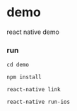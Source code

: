 # demo
react native demo

### run

	cd demo
	
	npm install
	
	react-native link
	
	react-native run-ios
